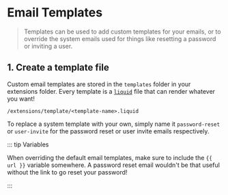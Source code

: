# Email Templates <small></small>

> Templates can be used to add custom templates for your emails, or to override the system emails used for things like
> resetting a password or inviting a user.

## 1. Create a template file

Custom email templates are stored in the `templates` folder in your extensions folder. Every template is a
[`liquid`](https://liquidjs.com) file that can render whatever you want!

```
/extensions/template/<template-name>.liquid
```

To replace a system template with your own, simply name it `password-reset` or `user-invite` for the password reset or
user invite emails respectively.

::: tip Variables

When overriding the default email templates, make sure to include the `{{ url }}` variable somewhere. A password reset
email wouldn't be that useful without the link to go reset your password!

:::
